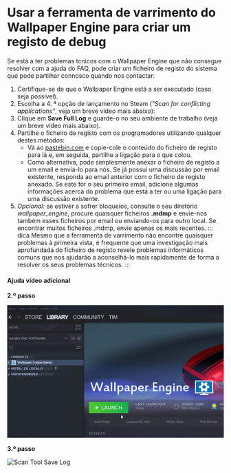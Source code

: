 # Usar a ferramenta de varrimento do Wallpaper Engine para criar um registo de debug

Se está a ter problemas tcnicos com o Wallpaper Engine que não consegue resolver com a ajuda do FAQ, pode criar um ficheiro de registo do sistema que pode partilhar connosco quando nos contactar:

1. Certifique-se de que o Wallpaper Engine está a ser executado (caso seja possível).
2. Escolha a 4. ª opção de lançamento no Steam (*"Scan for conflicting applications"*, veja um breve vídeo mais abaixo):
3. Clique em **Save Full Log** e guarde-o no seu ambiente de trabalho (veja um breve vídeo mais abaixo).
4. Partilhe o ficheiro de registo com os programadores utilizando qualquer destes métodos:
    * Vá ao [pastebin.com](https://pastebin.com/) e copie-cole o conteúdo do ficheiro de registo para lá e, em seguida, partilhe a ligação para o que colou.
    * Como alternativa, pode simplesmente anexar o ficheiro de registo a um email e enviá-lo para nós. Se já possui uma discussão por email existente, responda ao email anterior com o ficheiro de registo anexado. Se este for o seu primeiro email, adicione algumas informações acerca do problema que está a ter ou uma ligação para uma discussão existente.
5. *Opcional:* se estiver a sofrer bloqueios, consulte o seu diretório *wallpaper_engine*, procure quaisquer ficheiros **.mdmp** e envie-nos também esses ficheiros por email ou enviando-os para outro local. Se encontrar muitos ficheiros .mdmp, envie apenas os mais recentes. ::: dica Mesmo que a ferramenta de varrimento não encontre quaisquer problemas à primeira vista, é frequente que uma investigação mais aprofundada do ficheiro de registo revele problemas informáticos comuns que nos ajudarão a aconselhá-lo mais rapidamente de forma a resolver os seus problemas técnicos. :::

#### Ajuda vídeo adicional

**2.º passo**

![Scan Tool Launch Option](./scantoollaunch.gif)

**3.º passo**

![Scan Tool Save Log](./scantoolsave.gif)